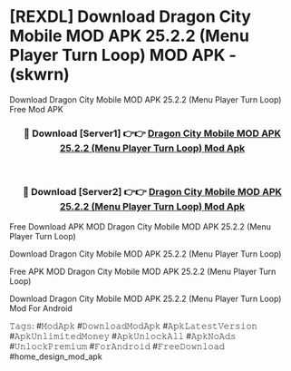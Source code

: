 # [REXDL] Download Dragon City Mobile MOD APK 25.2.2 (Menu Player Turn Loop) MOD APK - (skwrn)
Download Dragon City Mobile MOD APK 25.2.2 (Menu Player Turn Loop) Free Mod APK

<div align="center">
<h3>🔴 Download [Server1] 👉👉 <a href="https://apk-comot.site?title=Dragon_City_Mobile_MOD_APK_25.2.2_(Menu_Player_Turn_Loop)">Dragon City Mobile MOD APK 25.2.2 (Menu Player Turn Loop) Mod Apk</a></h3><br>

<h3>🔴 Download [Server2] 👉👉 <a href="https://apk-comot.site?title=Dragon_City_Mobile_MOD_APK_25.2.2_(Menu_Player_Turn_Loop)">Dragon City Mobile MOD APK 25.2.2 (Menu Player Turn Loop) Mod Apk</a></h3>
</div>


Free Download APK MOD Dragon City Mobile MOD APK 25.2.2 (Menu Player Turn Loop)

Download Dragon City Mobile MOD APK 25.2.2 (Menu Player Turn Loop) 

Free APK MOD Dragon City Mobile MOD APK 25.2.2 (Menu Player Turn Loop) 

Download Dragon City Mobile MOD APK 25.2.2 (Menu Player Turn Loop) Mod For Android

𝚃𝚊𝚐𝚜: #𝙼𝚘𝚍𝙰𝚙𝚔 #𝙳𝚘𝚠𝚗𝚕𝚘𝚊𝚍𝙼𝚘𝚍𝙰𝚙𝚔 #𝙰𝚙𝚔𝙻𝚊𝚝𝚎𝚜𝚝𝚅𝚎𝚛𝚜𝚒𝚘𝚗 #𝙰𝚙𝚔𝚄𝚗𝚕𝚒𝚖𝚒𝚝𝚎𝚍𝙼𝚘𝚗𝚎𝚢 #𝙰𝚙𝚔𝚄𝚗𝚕𝚘𝚌𝚔𝙰𝚕𝚕 #𝙰𝚙𝚔𝙽𝚘𝙰𝚍𝚜 #𝚄𝚗𝚕𝚘𝚌𝚔𝙿𝚛𝚎𝚖𝚒𝚞𝚖 #𝙵𝚘𝚛𝙰𝚗𝚍𝚛𝚘𝚒𝚍 #𝙵𝚛𝚎𝚎𝙳𝚘𝚠𝚗𝚕𝚘𝚊𝚍 #home_design_mod_apk